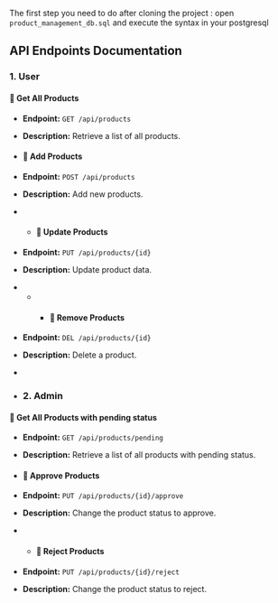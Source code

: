 The first step you need to do after cloning the project :
open `product_management_db.sql` and execute the syntax in your postgresql


## API Endpoints Documentation

### 1. **User**

#### 🔹 Get All Products
- **Endpoint:** `GET /api/products`
- **Description:** Retrieve a list of all products.

- #### 🔹 Add Products
- **Endpoint:** `POST /api/products`
- **Description:** Add new products.

- - #### 🔹 Update Products
- **Endpoint:** `PUT /api/products/{id}`
- **Description:** Update product data.

- - - #### 🔹 Remove Products
- **Endpoint:** `DEL /api/products/{id}`
- **Description:** Delete a product.
- 

- ### 2. **Admin**

#### 🔹 Get All Products with pending status
- **Endpoint:** `GET /api/products/pending`
- **Description:** Retrieve a list of all products with pending status.

- #### 🔹 Approve Products
- **Endpoint:** `PUT /api/products/{id}/approve`
- **Description:** Change the product status to approve.

- - #### 🔹 Reject Products
- **Endpoint:** `PUT /api/products/{id}/reject`
- **Description:** Change the product status to reject.
